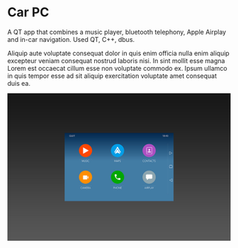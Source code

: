 # Car PC

A QT app that combines a music player, bluetooth telephony, Apple Airplay and in-car navigation. Used QT, C++, dbus.

Aliquip aute voluptate consequat dolor in quis enim officia nulla enim aliquip excepteur veniam consequat nostrud laboris nisi. In sint mollit esse magna Lorem est occaecat cillum esse non voluptate commodo ex. Ipsum ullamco in quis tempor esse ad sit aliquip exercitation voluptate amet consequat duis ea.

![carpc home screen](/img/carpc.jpg)
